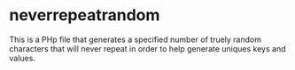# neverrepeatrandom
This is a PHp file that generates a specified number of truely random characters that will never repeat in order to help generate uniques keys and values.
